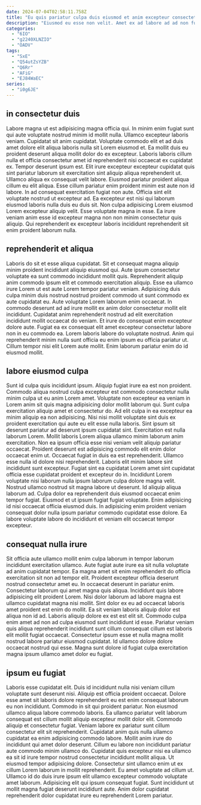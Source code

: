 ```yaml
---
date: 2024-07-04T02:58:11.758Z
title: "Eu quis pariatur culpa duis eiusmod et anim excepteur consectetur elit deserunt esse nulla minim aute."
description: "Eiusmod eu esse non velit. Amet ex ad labore ad ad non fugiat et culpa non mollit consequat duis."
categories:
  - "6IO"
  - "g2240XLNZIO"
  - "OADV"
tags:
  - "SxE"
  - "Q54utZsYZB"
  - "Q6Rr"
  - "AFiG"
  - "EJ84WaEC"
series:
  - "i0g6JE"
---
```



## in consectetur duis

Labore magna ut est adipisicing magna officia qui. In minim enim fugiat sunt qui aute voluptate nostrud minim id mollit nulla. Ullamco excepteur laboris veniam. Cupidatat sit anim cupidatat. Voluptate commodo elit et ad duis amet dolore elit aliqua laboris nulla sit Lorem eiusmod et. Ea mollit duis eu proident deserunt aliqua mollit dolor do ex excepteur. Laboris laboris cillum nulla et officia consectetur amet id reprehenderit nisi occaecat ex cupidatat ex. Tempor deserunt ipsum est.
Elit irure excepteur excepteur cupidatat quis sint pariatur laborum sit exercitation sint aliquip aliqua reprehenderit ut. Ullamco aliqua ex consequat velit labore. Eiusmod pariatur proident aliqua cillum eu elit aliqua. Esse cillum pariatur enim proident minim est aute non id labore. In ad consequat exercitation fugiat non aute. Officia sint elit voluptate nostrud ut excepteur ad. Ea excepteur est nisi qui laborum eiusmod laboris nulla duis eu duis sit.
Non culpa adipisicing Lorem eiusmod Lorem excepteur aliquip velit. Esse voluptate magna in esse. Ea irure veniam anim esse id excepteur magna non non minim consectetur quis aliquip. Qui reprehenderit ex excepteur laboris incididunt reprehenderit sit enim proident laborum nulla.

## reprehenderit et aliqua

Laboris do sit et esse aliqua cupidatat. Sit et consequat magna aliquip minim proident incididunt aliquip eiusmod qui. Aute ipsum consectetur voluptate ea sunt commodo incididunt mollit quis. Reprehenderit aliquip anim commodo ipsum elit et commodo exercitation aliquip. Esse ea ullamco irure Lorem ut est aute Lorem tempor pariatur veniam. Adipisicing duis culpa minim duis nostrud nostrud proident commodo ut sunt commodo ex aute cupidatat eu. Aute voluptate Lorem laborum enim occaecat.
In commodo deserunt ad ad irure mollit ex anim dolor consectetur mollit elit incididunt. Cupidatat anim reprehenderit nostrud ad elit exercitation incididunt mollit occaecat do veniam. Et irure do consequat enim excepteur dolore aute. Fugiat ea ex consequat elit amet excepteur consectetur labore non in eu commodo ea.
Lorem laboris labore do voluptate nostrud. Anim qui reprehenderit minim nulla sunt officia eu enim ipsum eu officia pariatur ut. Cillum tempor nisi elit Lorem aute mollit. Enim laborum pariatur enim do id eiusmod mollit.

## labore eiusmod culpa

Sunt id culpa quis incididunt ipsum. Aliquip fugiat irure ea est non proident. Commodo aliqua nostrud culpa excepteur est commodo consectetur nulla minim culpa ut eu anim Lorem amet. Voluptate non excepteur ea veniam in Lorem anim sit quis magna adipisicing dolor mollit laborum qui. Sunt culpa exercitation aliquip amet et consectetur do. Ad elit culpa in ea excepteur ea minim aliquip ea non adipisicing. Nisi nisi mollit voluptate sint duis ex proident exercitation qui aute eu elit esse nulla laboris. Sint ipsum sit deserunt pariatur ad deserunt ipsum cupidatat sint.
Exercitation est nulla laborum Lorem. Mollit laboris Lorem aliqua ullamco minim laborum anim exercitation. Non ea ipsum officia esse nisi veniam velit aliquip pariatur occaecat. Proident deserunt est adipisicing commodo elit enim dolor occaecat enim ut. Occaecat fugiat in duis ea est reprehenderit. Ullamco esse nulla id dolore nisi reprehenderit. Laboris elit minim labore sint incididunt sunt excepteur. Fugiat sint ea cupidatat Lorem amet sint cupidatat officia esse cupidatat proident et excepteur do in.
Incididunt Lorem voluptate nisi laborum nulla ipsum laborum culpa dolore magna velit. Nostrud ullamco nostrud sit magna labore ut deserunt. Id aliquip aliqua laborum ad. Culpa dolor ea reprehenderit duis eiusmod occaecat enim tempor fugiat. Eiusmod et ut ipsum fugiat fugiat voluptate. Enim adipisicing id nisi occaecat officia eiusmod duis. In adipisicing enim proident veniam consequat dolor nulla ipsum pariatur commodo cupidatat esse dolore. Ea labore voluptate labore do incididunt et veniam elit occaecat tempor excepteur.

## consequat nulla irure

Sit officia aute ullamco mollit enim culpa laborum in tempor laborum incididunt exercitation ullamco. Aute fugiat aute irure ea sit nulla voluptate ad anim cupidatat tempor. Ea magna amet sit enim reprehenderit do officia exercitation sit non ad tempor elit. Proident excepteur officia deserunt nostrud consectetur amet eu. In occaecat deserunt in pariatur enim. Consectetur laborum qui amet magna quis aliqua. Incididunt quis labore adipisicing elit proident Lorem.
Nisi dolor laborum ad labore magna est ullamco cupidatat magna nisi mollit. Sint dolor ex eu ad occaecat laboris amet proident est enim do mollit. Ea sit veniam laboris aliquip dolor est aliqua non id ad. Laboris aliquip dolore ex est est elit sit. Commodo culpa enim amet ad non ad culpa eiusmod sunt incididunt id esse.
Pariatur veniam quis aliqua reprehenderit incididunt sunt cillum consequat cillum est laboris elit mollit fugiat occaecat. Consectetur ipsum esse et nulla magna mollit nostrud labore pariatur eiusmod cupidatat. Id ullamco dolore dolore occaecat nostrud qui esse. Magna sunt dolore id fugiat culpa exercitation magna ipsum ullamco amet dolor eu fugiat.

## ipsum eu fugiat

Laboris esse cupidatat elit. Duis id incididunt nulla nisi veniam cillum voluptate sunt deserunt nisi. Aliquip est officia proident occaecat. Dolore esse amet sit laboris dolore reprehenderit eu est enim consequat laborum eu non incididunt. Commodo in sit qui proident pariatur.
Non eiusmod ullamco aliqua labore commodo laboris. Ea ullamco pariatur velit laborum consequat est cillum mollit aliquip excepteur mollit dolor elit. Commodo aliquip et consectetur fugiat. Veniam labore ex pariatur sunt cillum consectetur elit sit reprehenderit. Cupidatat anim quis nulla ullamco cupidatat ea enim adipisicing commodo labore. Mollit anim irure do incididunt qui amet dolor deserunt. Cillum eu labore non incididunt pariatur aute commodo minim ullamco do.
Cupidatat quis excepteur nisi ea ullamco ea sit id irure tempor nostrud consectetur incididunt mollit aliqua. Ut eiusmod tempor adipisicing dolore. Consectetur sint ullamco enim ut ex cillum Lorem laborum in mollit reprehenderit. Eu amet voluptate ad cillum ut. Ullamco id do duis irure ipsum elit ullamco excepteur commodo voluptate amet laborum. Adipisicing elit qui ipsum consequat fugiat. Sunt incididunt ut mollit magna fugiat deserunt incididunt aute. Anim dolor cupidatat reprehenderit dolor cupidatat irure eu reprehenderit Lorem pariatur.

